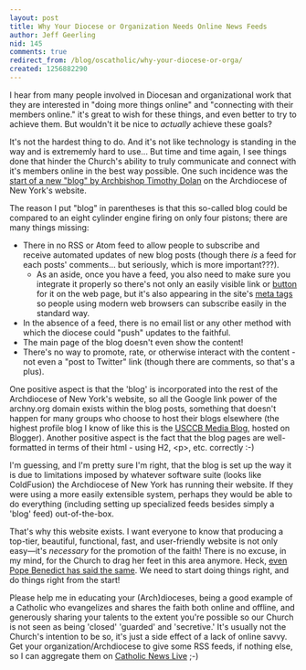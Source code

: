 ```yaml
---
layout: post
title: Why Your Diocese or Organization Needs Online News Feeds
author: Jeff Geerling
nid: 145
comments: true
redirect_from: /blog/oscatholic/why-your-diocese-or-orga/
created: 1256882290
---
```

<p>I hear from many people involved in Diocesan and organizational work&nbsp;that they are interested in &quot;doing more things online&quot; and &quot;connecting&nbsp;with their members online.&quot; it's great to wish for these things, and&nbsp;even better to try to achieve them. But wouldn't it be nice to&nbsp;<em>actually</em> achieve these goals?</p>
<p>It's not the hardest thing to do. And it's not like&nbsp;technology is standing in the way and is extrememly hard to use... But&nbsp;time and time again, I see things done that hinder the Church's&nbsp;ability to truly communicate and connect with it's members online in&nbsp;the best way possible. One such incidence was the <a href="http://www.archny.org/news-events/columns-and-blogs/blog---the-gospel-in-the-digital-age/">start of a new&nbsp;&quot;blog&quot; by Archbishop Timothy Dolan</a> on the Archdiocese of New York's&nbsp;website.</p>
<p>The reason I put &quot;blog&quot; in parentheses is that this so-called blog&nbsp;could be compared to an eight cylinder engine firing on only four&nbsp;pistons; there are many things missing:</p>
<ul>
    <li>There in no RSS or Atom feed to allow people to subscribe and receive&nbsp;automated updates of new blog posts (though there <em>is</em> a feed for each posts' comments... but seriously, which is more important???).
    <ul>
        <li>As an aside, once you have a feed, you also need to make sure you integrate it properly so there's not only an easily visible link or <a href="http://www.feedicons.com/">button</a> for it on the web page, but it's also appearing in the site's <a href="http://www.seoptimise.com/blog/2006/06/auto-discovery-rss-meta-tag.html">meta tags</a> so people using modern web browsers can subscribe easily in the standard way.</li>
    </ul>
    </li>
    <li>In the absence of a feed, there is no email list or any other method&nbsp;with which the diocese could &quot;push&quot; updates to the faithful.</li>
    <li>The main page of the blog doesn't even show the content!</li>
    <li>There's no way to promote, rate, or otherwise interact with the&nbsp;content - not even a &quot;post to Twitter&quot; link (though there are comments, so that's a plus).</li>
</ul>
<p>One positive aspect is that the 'blog' is incorporated into the rest of the Archdiocese of New York's website, so all the Google link power of the archny.org domain exists within the blog posts, something that doesn't happen for many groups who choose to host their blogs elsewhere (the highest profile blog I know of like this is the <a href="http://usccbmedia.blogspot.com/">USCCB Media Blog</a>, hosted on Blogger). Another positive aspect is the fact that the blog pages are well-formatted in terms of their html - using H2, &lt;p&gt;, etc. correctly :-)</p>
<!--break-->
<p>I'm guessing, and I'm pretty sure I'm right, that the blog is set up the way it is due to limitations imposed by whatever software suite (looks like ColdFusion) the Archdiocese of New York has running their website. If they were using a more easily extensible system, perhaps they would be able to do everything (including setting up specialized feeds besides simply a 'blog' feed) out-of-the-box.</p>
<p>That's why this website exists. I want everyone to know that producing a top-tier, beautiful, functional, fast, and user-friendly website is not only easy&mdash;it's <em>necessary</em> for the promotion of the faith! There is no excuse, in my mind, for the Church to drag her feet in this area anymore. Heck, <a href="/blog/oscatholic/bxvi-proclaim-gospel-digital-conti">even Pope Benedict has said the same</a>. We need to start doing things right, and do things right from the start!</p>
<p>Please help me in educating your (Arch)dioceses, being a good example of a Catholic who evangelizes and shares the faith both online and offline, and generously sharing your talents to the extent you're possible so our Church is not seen as being 'closed' 'guarded' and 'secretive.' It's usually not the Church's intention to be so, it's just a side effect of a lack of online savvy. Get your organization/Archdiocese to give some RSS feeds, if nothing else, so I can aggregate them on <a href="http://catholicnewslive.com/">Catholic News Live</a> ;-)</p>
